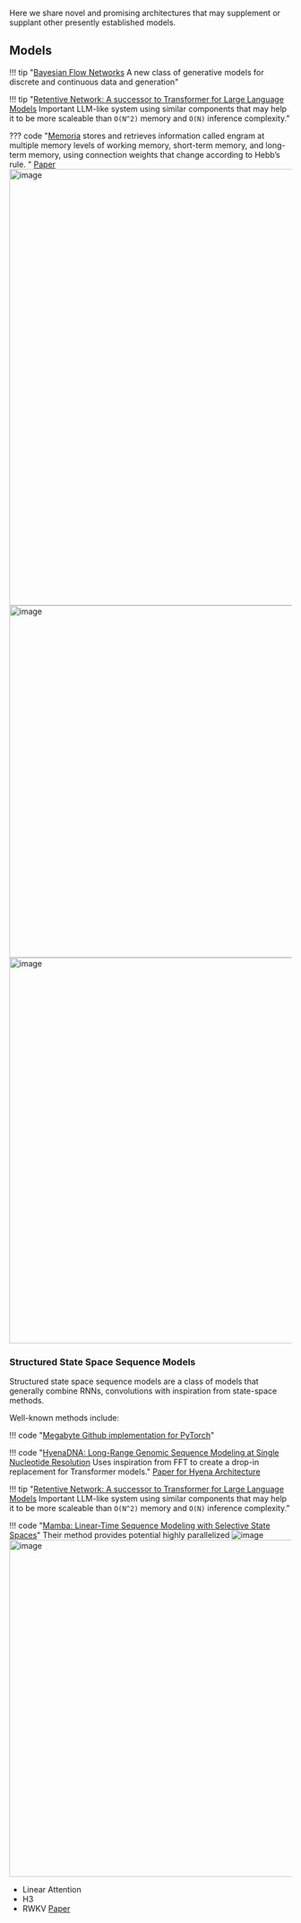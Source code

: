 Here we share novel and promising architectures that may supplement or supplant other presently established models.

## Models



!!! tip "[Bayesian Flow Networks](https://arxiv.org/pdf/2308.07037.pdf) A new class of generative models for discrete and continuous data and generation"


!!! tip "[Retentive Network: A successor to Transformer for Large Language Models](https://arxiv.org/pdf/2307.08621.pdf) Important LLM-like system using similar components that may help it to be more scaleable than `O(N^2)` memory and `O(N)` inference complexity."

??? code "[Memoria](https://github.com/cosmoquester/memoria) stores and retrieves information called engram at multiple memory levels of working memory, short-term memory, and long-term memory, using connection weights that change according to Hebb’s rule. "
    [Paper](https://arxiv.org/pdf/2310.03052.pdf)
    <img width="778" alt="image" src="https://github.com/ianderrington/genai/assets/76016868/2a0bc1b1-9409-45a3-b8b4-08d363619354">
    <img width="628" alt="image" src="https://github.com/ianderrington/genai/assets/76016868/a2cd82b8-b92a-446e-bc8f-95116dfe15ea">
    <img width="688" alt="image" src="https://github.com/ianderrington/genai/assets/76016868/fe79add1-6748-45d8-a187-1db22c74a185">


### Structured State Space Sequence Models
Structured state space sequence models are a class of models that generally combine RNNs, convolutions with inspiration from state-space methods.

Well-known methods include: 

!!! code "[Megabyte Github implementation for PyTorch](https://github.com/lucidrains/MEGABYTE-pytorch)"

!!! code "[HyenaDNA: Long-Range Genomic Sequence Modeling at Single Nucleotide Resolution](https://github.com/HazyResearch/hyena-dna) Uses inspiration from FFT to create a drop-in replacement for Transformer models."
    [Paper for Hyena Architecture](https://arxiv.org/pdf/2302.10866.pdf)


!!! tip "[Retentive Network: A successor to Transformer for Large Language Models](https://arxiv.org/pdf/2307.08621.pdf) Important LLM-like system using similar components that may help it to be more scaleable than `O(N^2)` memory and `O(N)` inference complexity."


!!! code "[Mamba: Linear-Time Sequence Modeling with Selective State Spaces](https://github.com/state-spaces/mamba)"
    Their method provides potential highly parallelized 
    ![image](https://github.com/ianderrington/genai/assets/76016868/6be90c7e-a135-4a05-bd2b-cd4344b5a61e)
    <img width="601" alt="image" src="https://github.com/ianderrington/genai/assets/76016868/a5db3865-79d3-4ea2-b729-ecd2b7afc9d5">

- Linear Attention
- H3
- RWKV
    [Paper](https://arxiv.org/pdf/2312.00752.pdf)

